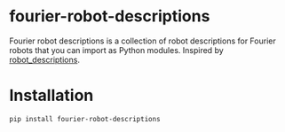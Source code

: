 # fourier-robot-descriptions

Fourier robot descriptions is a collection of robot descriptions for Fourier robots that you can import as Python modules. Inspired by [robot_descriptions](https://github.com/robot-descriptions/robot_descriptions.py).

# Installation

```bash
pip install fourier-robot-descriptions
```

